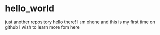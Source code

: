 # hello_world
just another repository
hello there!
I am ohene and this is my first time on github I wish to learn more fom here
